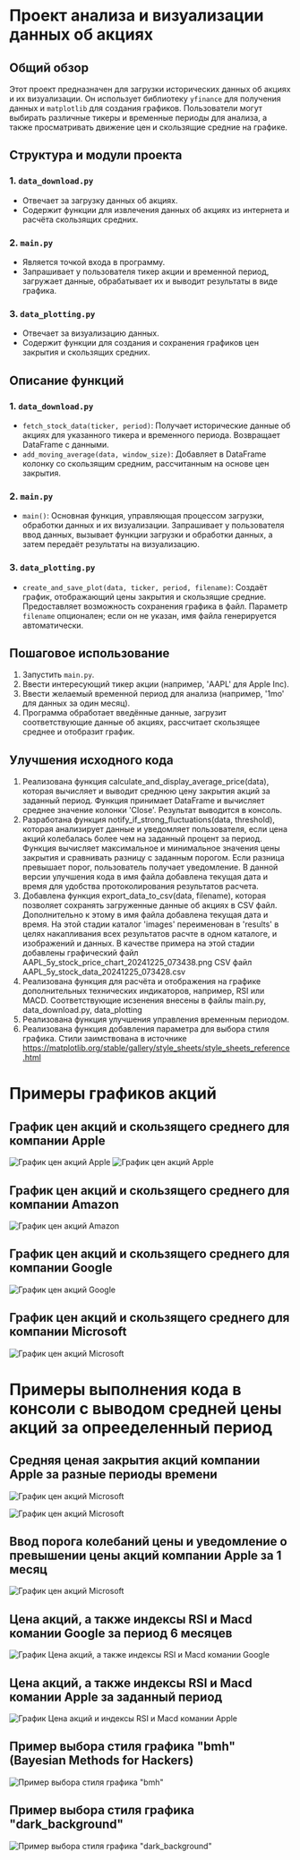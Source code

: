 # Проект анализа и визуализации данных об акциях

## Общий обзор
Этот проект предназначен для загрузки исторических данных об акциях и их визуализации. Он использует библиотеку `yfinance` для получения данных и `matplotlib` для создания графиков. Пользователи могут выбирать различные тикеры и временные периоды для анализа, а также просматривать движение цен и скользящие средние на графике.

## Структура и модули проекта

### 1. `data_download.py`
- Отвечает за загрузку данных об акциях.
- Содержит функции для извлечения данных об акциях из интернета и расчёта скользящих средних.

### 2. `main.py`
- Является точкой входа в программу.
- Запрашивает у пользователя тикер акции и временной период, загружает данные, обрабатывает их и выводит результаты в виде графика.

### 3. `data_plotting.py`
- Отвечает за визуализацию данных.
- Содержит функции для создания и сохранения графиков цен закрытия и скользящих средних.

## Описание функций

### 1. `data_download.py`
- `fetch_stock_data(ticker, period)`: Получает исторические данные об акциях для указанного тикера и временного периода. Возвращает DataFrame с данными.
- `add_moving_average(data, window_size)`: Добавляет в DataFrame колонку со скользящим средним, рассчитанным на основе цен закрытия.

### 2. `main.py`
- `main()`: Основная функция, управляющая процессом загрузки, обработки данных и их визуализации. Запрашивает у пользователя ввод данных, вызывает функции загрузки и обработки данных, а затем передаёт результаты на визуализацию.

### 3. `data_plotting.py`
- `create_and_save_plot(data, ticker, period, filename)`: Создаёт график, отображающий цены закрытия и скользящие средние. Предоставляет возможность сохранения графика в файл. Параметр `filename` опционален; если он не указан, имя файла генерируется автоматически.

## Пошаговое использование

1. Запустить `main.py`.
2. Ввести интересующий тикер акции (например, 'AAPL' для Apple Inc).
3. Ввести желаемый временной период для анализа (например, '1mo' для данных за один месяц).
4. Программа обработает введённые данные, загрузит соответствующие данные об акциях, рассчитает скользящее среднее и отобразит график.

## Улучшения исходного кода
1. Реализована функция calculate_and_display_average_price(data), которая вычисляет и выводит среднюю цену закрытия акций за заданный период. Функция принимает DataFrame и вычисляет среднее значение колонки 'Close'. Результат выводится в консоль.
2. Разработана функция notify_if_strong_fluctuations(data, threshold), которая анализирует данные и уведомляет пользователя, если цена акций колебалась более чем на заданный процент за период. Функция вычисляет максимальное и минимальное значения цены закрытия и сравнивать разницу с заданным порогом. Если разница превышает порог, пользователь получает уведомление. В данной версии улучшения кода в имя файла добавлена текущая дата и время для удобства протоколирования результатов расчета.
3. Добавлена функция export_data_to_csv(data, filename), которая позволяет сохранять загруженные данные об акциях в CSV файл. Дополнительно к этому в имя файла добавлена текущая дата и время.
На этой стадии каталог 'images' переименован в 'results' в целях накапливания всех результатов расчте в одном каталоге, и изображений и данных.
В качестве примера на этой стадии добавлены 
графический файл AAPL_5y_stock_price_chart_20241225_073438.png
CSV файл AAPL_5y_stock_data_20241225_073428.csv
4. Реализована функция для расчёта и отображения на графике дополнительных технических индикаторов, например, RSI или MACD.
Соответствующие исзенения внесены в файлы main.py, data_download.py, data_plotting
5. Реализована функция улучшения управления временным периодом.
6. Реализована функция добавления параметра для выбора стиля графика.
Стили заимствована в источнике https://matplotlib.org/stable/gallery/style_sheets/style_sheets_reference.html

# Примеры графиков акций

## График цен акций и скользящего среднего для компании Apple

![График цен акций Apple](results/AAPL_1mo_stock_price_chart.png)
![График цен акций Apple](results/AAPL_1y_stock_price_chart.png)

## График цен акций и скользящего среднего для компании Amazon

![График цен акций Amazon](results/AMZN_5y_stock_price_chart.png)

## График цен акций и скользящего среднего для компании Google

![График цен акций Google](results/GOOGL_1y_stock_price_chart.png)

## График цен акций и скользящего среднего для компании Microsoft

![График цен акций Microsoft](results/MSFT_5y_stock_price_chart.png)


# Примеры выполнения кода в консоли с выводом средней цены акций за опрееделенный период

## Средняя ценая закрытия акций компании Apple за разные периоды времени

![График цен акций Microsoft](results/project_1_screen1.png)

![График цен акций Microsoft](results/project_1_screen2.png)

## Ввод порога колебаний цены и уведомление о превышении цены акций компании Apple за 1 месяц

![График цен акций Microsoft](results/project_1_task_2_screen.png)

## Цена акций, а также индексы RSI и Macd комании Google за период 6 месяцев

![График Цена акций, а также индексы RSI и Macd комании Google](results/GOOGL_6mo_stock_price_chart_20241227_023849.png)


## Цена акций, а также индексы RSI и Macd комании Apple за заданный период

![График Цена акций и индексы RSI и Macd комании Apple](results/AAPL_None_stock_price_chart_20241228_003520.png)


## Пример выбора стиля графика "bmh" (Bayesian Methods for Hackers)

![Пример выбора стиля графика "bmh"
](results/AAPL_6mo_stock_price_chart_20250104_164658.png)


## Пример выбора стиля графика "dark_background"

![Пример выбора стиля графика "dark_background"](results/AAPL_6mo_stock_price_chart_20250104_164658.png)
